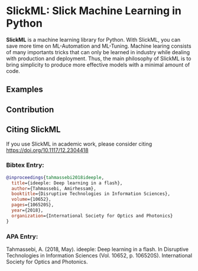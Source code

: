# SlickML: Slick Machine Learning in Python

**SlickML** is a machine learning library for Python. With SlickML, you can save more time on ML-Automation and ML-Tuning. Machine learing consists of many importants tricks that can only be learned in industry while dealing with production and deployment. Thus, the main philosophy of SlickML is to bring simplicity to produce more effective models with a minimal amount of code.

## Examples

## Contribution


## Citing SlickML
If you use SlickML in academic work, please consider citing https://doi.org/10.1117/12.2304418
### Bibtex Entry:
```bib
@inproceedings{tahmassebi2018ideeple,
  title={ideeple: Deep learning in a flash},
  author={Tahmassebi, Amirhessam},
  booktitle={Disruptive Technologies in Information Sciences},
  volume={10652},
  pages={106520S},
  year={2018},
  organization={International Society for Optics and Photonics}
}
```
### APA Entry:

Tahmassebi, A. (2018, May). ideeple: Deep learning in a flash. In Disruptive Technologies in Information Sciences (Vol. 10652, p. 106520S). International Society for Optics and Photonics.

